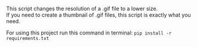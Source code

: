 This script changes the resolution of a .gif file to a lower size.\
If you need to create a thumbnail of .gif files, this script is exactly what you need.

For using this project run this command in terminal: `pip install -r requirements.txt`